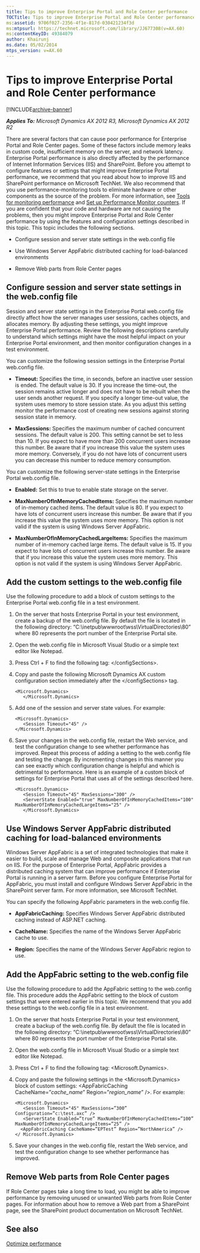 ```yaml
---
title: Tips to improve Enterprise Portal and Role Center performance
TOCTitle: Tips to improve Enterprise Portal and Role Center performance
ms:assetid: 9706f027-2356-4f1e-817d-030421234f3d
ms:mtpsurl: https://technet.microsoft.com/library/JJ677308(v=AX.60)
ms:contentKeyID: 49384079
author: Khairunj
ms.date: 05/02/2014
mtps_version: v=AX.60
---
```


# Tips to improve Enterprise Portal and Role Center performance 


[!INCLUDE[archive-banner](includes/archive-banner.md)]


_**Applies To:** Microsoft Dynamics AX 2012 R3, Microsoft Dynamics AX 2012 R2_

There are several factors that can cause poor performance for Enterprise Portal and Role Center pages. Some of these factors include memory leaks in custom code, insufficient memory on the server, and network latency. Enterprise Portal performance is also directly affected by the performance of Internet Information Services (IIS) and SharePoint. Before you attempt to configure features or settings that might improve Enterprise Portal performance, we recommend that you read about how to improve IIS and SharePoint performance on Microsoft TechNet. We also recommend that you use performance-monitoring tools to eliminate hardware or other components as the source of the problem. For more information, see [Tools for monitoring performance](tools-for-monitoring-performance.md) and [Set up Performance Monitor counters](set-up-performance-monitor-counters.md). If you are confident that your code and hardware are not causing the problems, then you might improve Enterprise Portal and Role Center performance by using the features and configuration settings described in this topic. This topic includes the following sections.

  - Configure session and server state settings in the web.config file

  - Use Windows Server AppFabric distributed caching for load-balanced environments

  - Remove Web parts from Role Center pages

## Configure session and server state settings in the web.config file

Session and server state settings in the Enterprise Portal web.config file directly affect how the server manages user sessions, caches objects, and allocates memory. By adjusting these settings, you might improve Enterprise Portal performance. Review the following descriptions carefully to understand which settings might have the most helpful impact on your Enterprise Portal environment, and then monitor configuration changes in a test environment.

You can customize the following session settings in the Enterprise Portal web.config file.

  - **Timeout:** Specifies the time, in seconds, before an inactive user session is ended. The default value is 30. If you increase the time-out, the session remains active longer and does not have to be rebuilt when the user sends another request. If you specify a longer time-out value, the system uses memory to store session state. As you adjust this setting monitor the performance cost of creating new sessions against storing session state in memory.

  - **MaxSessions:** Specifies the maximum number of cached concurrent sessions. The default value is 200. This setting cannot be set to less than 10. If you expect to have more than 200 concurrent users increase this number. Be aware that if you increase this value the system uses more memory. Conversely, if you do not have lots of concurrent users you can decrease this number to reduce memory consumption.

You can customize the following server-state settings in the Enterprise Portal web.config file.

  - **Enabled:** Set this to true to enable state storage on the server.

  - **MaxNumberOfInMemoryCachedItems:** Specifies the maximum number of in-memory cached items. The default value is 80. If you expect to have lots of concurrent users increase this number. Be aware that if you increase this value the system uses more memory. This option is not valid if the system is using Windows Server AppFabric.

  - **MaxNumberOfInMemoryCachedLargeItems:** Specifies the maximum number of in-memory cached large items. The default value is 15. If you expect to have lots of concurrent users increase this number. Be aware that if you increase this value the system uses more memory. This option is not valid if the system is using Windows Server AppFabric.

## Add the custom settings to the web.config file

Use the following procedure to add a block of custom settings to the Enterprise Portal web.config file in a test environment.

1.  On the server that hosts Enterprise Portal in your test environment, create a backup of the web.config file. By default the file is located in the following directory: “C:\\inetpub\\wwwroot\\wss\\VirtualDirectories\\80” where 80 represents the port number of the Enterprise Portal site.

2.  Open the web.config file in Microsoft Visual Studio or a simple text editor like Notepad.

3.  Press Ctrl + F to find the following tag: \</configSections\>.

4.  Copy and paste the following Microsoft Dynamics AX custom configuration section immediately after the \</configSections\> tag.
    
        <Microsoft.Dynamics>
           </Microsoft.Dynamics>

5.  Add one of the session and server state values. For example:
    
        <Microsoft.Dynamics>
           <Session Timeout="45" />
        </Microsoft.Dynamics>

6.  Save your changes in the web.config file, restart the Web service, and test the configuration change to see whether performance has improved. Repeat this process of adding a setting to the web.config file and testing the change. By incrementing changes in this manner you can see exactly which configuration change is helpful and which is detrimental to performance. Here is an example of a custom block of settings for Enterprise Portal that uses all of the settings described here.
    
        <Microsoft.Dynamics>
           <Session Timeout="45" MaxSessions="300" />
           <ServerState Enabled="true" MaxNumberOfInMemoryCachedItems="100" MaxNumberOfInMemoryCachedLargeItems="25" /> 
           </Microsoft.Dynamics>

## Use Windows Server AppFabric distributed caching for load-balanced environments

Windows Server AppFabric is a set of integrated technologies that make it easier to build, scale and manage Web and composite applications that run on IIS. For the purpose of Enterprise Portal, AppFabric provides a distributed caching system that can improve performance if Enterprise Portal is running in a server farm. Before you configure Enterprise Portal for AppFabric, you must install and configure Windows Server AppFabric in the SharePoint server farm. For more information, see Microsoft TechNet.

You can specify the following AppFabric parameters in the web.config file.

  - **AppFabricCaching:** Specifies Windows Server AppFabric distributed caching instead of ASP.NET caching.

  - **CacheName:** Specifies the name of the Windows Server AppFabric cache to use.

  - **Region:** Specifies the name of the Windows Server AppFabric region to use.

## Add the AppFabric setting to the web.config file

Use the following procedure to add the AppFabric setting to the web.config file. This procedure adds the AppFabric setting to the block of custom settings that were entered earlier in this topic. We recommend that you add these settings to the web.config file in a test environment.

1.  On the server that hosts Enterprise Portal in your test environment, create a backup of the web.config file. By default the file is located in the following directory: “C:\\inetpub\\wwwroot\\wss\\VirtualDirectories\\80” where 80 represents the port number of the Enterprise Portal site.

2.  Open the web.config file in Microsoft Visual Studio or a simple text editor like Notepad.

3.  Press Ctrl + F to find the following tag: \<Microsoft.Dynamics\>.

4.  Copy and paste the following settings in the \<Microsoft.Dynamics\> block of custom settings: \<AppFabricCaching CacheName=”*cache\_name*” Region=”*region\_name*” /\>. For example:
    
        <Microsoft.Dynamics>
           <Session Timeout="45" MaxSessions=”300” Configuration=”c:\test.axc” />
           <ServerState Enabled=”true” MaxNumberOfInMemoryCachedItems=”100” MaxNumberOfInMemoryCachedLargeItems=”25” /> 
          <AppFabricCaching CacheName=”EPTest” Region=”NorthAmerica” />
        </ Microsoft.Dynamics>

5.  Save your changes in the web.config file, restart the Web service, and test the configuration change to see whether performance has improved.

## Remove Web parts from Role Center pages

If Role Center pages take a long time to load, you might be able to improve performance by removing unused or unwanted Web parts from Role Center pages. For information about how to remove a Web part from a SharePoint page, see the SharePoint product documentation on Microsoft TechNet.

## See also

[Optimize performance](optimize-performance.md)

  


